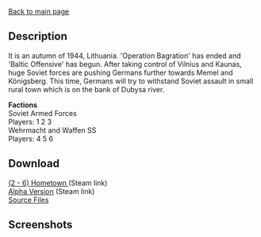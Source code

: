 [Back to main page](https://taddan.github.io/library/)<br/>
## Description
It is an autumn of 1944, Lithuania. 'Operation Bagration' has ended and 'Baltic Offensive' has begun. After taking control of Vilnius and Kaunas, huge Soviet forces are pushing Germans further towards Memel and Königsberg. This time, Germans will try to withstand Soviet assault in small rural town which is on the bank of Dubysa river.

<b>Factions</b></br>
Soviet Armed Forces</br>
Players: 1 2 3</br>
Wehrmacht and Waffen SS</br>
Players: 4 5 6</br>
## Download
[(2 - 6) Hometown ](https://steamcommunity.com/sharedfiles/filedetails/?id=943145481) (Steam link)<br/>
[Alpha Version](https://steamcommunity.com/sharedfiles/filedetails/?id=943145481) (Steam link)<br/>
[Source Files]() 

## Screenshots
